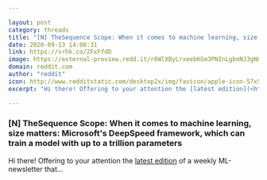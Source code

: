 ```yaml
---

layout: post
category: threads
title: "[N] TheSequence Scope: When it comes to machine learning, size matters: Microsoft's DeepSpeed framework, which can train a model with up to a trillion parameters"
date: 2020-09-13 14:08:31
link: https://vrhk.co/2FxFfdD
image: https://external-preview.redd.it/r6WlXByLrxeebKSm3PNInLgbeNJ3gNHF6Ra_jzzS8as.jpg?width=1200&height=600&auto=webp&crop=1200:600,smart&s=da8f43b06a69b9a792da685496f5fe3b63ab2f47
domain: reddit.com
author: "reddit"
icon: http://www.redditstatic.com/desktop2x/img/favicon/apple-icon-57x57.png
excerpt: "Hi there! Offering to your attention the [latest edition](<https://thesequence.substack.com/p/-size-matters>) of a weekly ML-newsletter that..."

---
```


### [N] TheSequence Scope: When it comes to machine learning, size matters: Microsoft's DeepSpeed framework, which can train a model with up to a trillion parameters

Hi there! Offering to your attention the [latest edition](<https://thesequence.substack.com/p/-size-matters>) of a weekly ML-newsletter that...